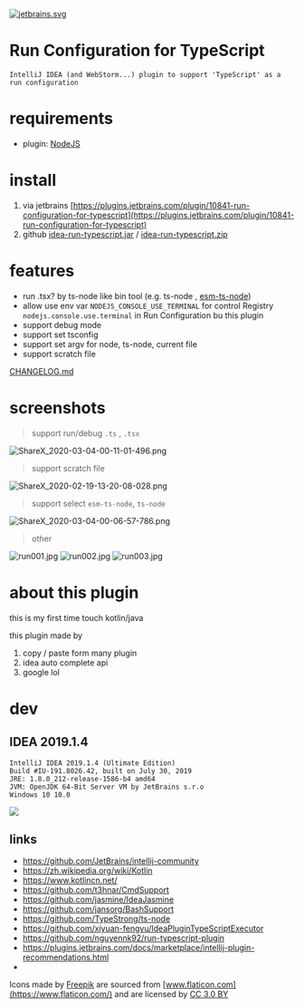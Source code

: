 <!-- Plugin description -->
[![jetbrains.svg](.github/readme/jetbrains.svg)](https://www.jetbrains.com/?from=novel-segment)

# Run Configuration for TypeScript

    IntelliJ IDEA (and WebStorm...) plugin to support 'TypeScript' as a run configuration

# requirements

- plugin: [NodeJS](https://plugins.jetbrains.com/plugin/6098-nodejs)

# install

1. via jetbrains [https://plugins.jetbrains.com/plugin/10841-run-configuration-for-typescript](https://plugins.jetbrains.com/plugin/10841-run-configuration-for-typescript)
2. github [idea-run-typescript.jar](releases/idea-run-typescript.jar) /  [idea-run-typescript.zip](releases/idea-run-typescript.zip)

# features

- run .tsx? by ts-node like bin tool (e.g. ts-node , [esm-ts-node](https://www.npmjs.com/package/esm-ts-node))
- allow use env var `NODEJS_CONSOLE_USE_TERMINAL` for control Registry `nodejs.console.use.terminal` in Run Configuration bu this plugin
- support debug mode
- support set tsconfig
- support set argv for node, ts-node, current file
- support scratch file

[CHANGELOG.md](plugin/CHANGELOG.md)

# screenshots

> support run/debug `.ts` , `.tsx`

![ShareX_2020-03-04-00-11-01-496.png](.github/readme/ShareX_2020-03-04-00-11-01-496.png)

> support scratch file

![ShareX_2020-02-19-13-20-08-028.png](.github/readme/ShareX_2020-02-19-13-20-08-028.png)

> support select `esm-ts-node`, `ts-node`

![ShareX_2020-03-04-00-06-57-786.png](.github/readme/ShareX_2020-03-04-00-06-57-786.png)

> other

![run001.jpg](.github/readme/run001.jpg)
![run002.jpg](.github/readme/run002.jpg)
![run003.jpg](.github/readme/run003.jpg)

# about this plugin

this is my first time touch kotlin/java

this plugin made by

1. copy / paste form many plugin
2. idea auto complete api
3. google lol

# dev

## IDEA 2019.1.4

```
IntelliJ IDEA 2019.1.4 (Ultimate Edition)
Build #IU-191.8026.42, built on July 30, 2019
JRE: 1.8.0_212-release-1586-b4 amd64
JVM: OpenJDK 64-Bit Server VM by JetBrains s.r.o
Windows 10 10.0
```

![](.github/readme/ShareX_2020-02-18-21-02-20-415.png)

## links

- https://github.com/JetBrains/intellij-community
- https://zh.wikipedia.org/wiki/Kotlin
- https://www.kotlincn.net/
- https://github.com/t3hnar/CmdSupport
- https://github.com/jasmine/IdeaJasmine
- https://github.com/jansorg/BashSupport
- https://github.com/TypeStrong/ts-node
- https://github.com/xiyuan-fengyu/IdeaPluginTypeScriptExecutor
- https://github.com/nguyennk92/run-typescript-plugin
- https://plugins.jetbrains.com/docs/marketplace/intellij-plugin-recommendations.html
-

Icons made by [Freepik](https://www.freepik.com/) are sourced from [www.flaticon.com](https://www.flaticon.com/)
and are licensed by [CC 3.0 BY](https://creativecommons.org/licenses/by/3.0/)
<!-- Plugin description end -->
